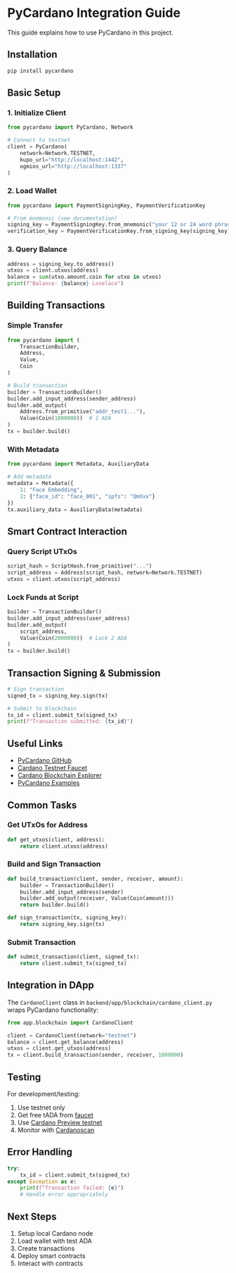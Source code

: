 # PyCardano Integration Guide

This guide explains how to use PyCardano in this project.

## Installation

```bash
pip install pycardano
```

## Basic Setup

### 1. Initialize Client

```python
from pycardano import PyCardano, Network

# Connect to testnet
client = PyCardano(
    network=Network.TESTNET,
    kupo_url="http://localhost:1442",
    ogmios_url="http://localhost:1337"
)
```

### 2. Load Wallet

```python
from pycardano import PaymentSigningKey, PaymentVerificationKey

# From mnemonic (see documentation)
signing_key = PaymentSigningKey.from_mnemonic("your 12 or 24 word phrase")
verification_key = PaymentVerificationKey.from_signing_key(signing_key)
```

### 3. Query Balance

```python
address = signing_key.to_address()
utxos = client.utxos(address)
balance = sum(utxo.amount.coin for utxo in utxos)
print(f"Balance: {balance} Lovelace")
```

## Building Transactions

### Simple Transfer

```python
from pycardano import (
    TransactionBuilder,
    Address,
    Value,
    Coin
)

# Build transaction
builder = TransactionBuilder()
builder.add_input_address(sender_address)
builder.add_output(
    Address.from_primitive("addr_test1..."),
    Value(Coin(1000000))  # 1 ADA
)
tx = builder.build()
```

### With Metadata

```python
from pycardano import Metadata, AuxiliaryData

# Add metadata
metadata = Metadata({
    1: "Face Embedding",
    2: {"face_id": "face_001", "ipfs": "QmXxx"}
})
tx.auxiliary_data = AuxiliaryData(metadata)
```

## Smart Contract Interaction

### Query Script UTxOs

```python
script_hash = ScriptHash.from_primitive("...")
script_address = Address(script_hash, network=Network.TESTNET)
utxos = client.utxos(script_address)
```

### Lock Funds at Script

```python
builder = TransactionBuilder()
builder.add_input_address(user_address)
builder.add_output(
    script_address,
    Value(Coin(2000000))  # Lock 2 ADA
)
tx = builder.build()
```

## Transaction Signing & Submission

```python
# Sign transaction
signed_tx = signing_key.sign(tx)

# Submit to blockchain
tx_id = client.submit_tx(signed_tx)
print(f"Transaction submitted: {tx_id}")
```

## Useful Links

- [PyCardano GitHub](https://github.com/dcspark/pycardano)
- [Cardano Testnet Faucet](https://testnets.cardano.org/en/testnets/cardano/tools/faucet/)
- [Cardano Blockchain Explorer](https://testnet.cardanoscan.io/)
- [PyCardano Examples](https://github.com/dcspark/pycardano/tree/main/examples)

## Common Tasks

### Get UTxOs for Address

```python
def get_utxos(client, address):
    return client.utxos(address)
```

### Build and Sign Transaction

```python
def build_transaction(client, sender, receiver, amount):
    builder = TransactionBuilder()
    builder.add_input_address(sender)
    builder.add_output(receiver, Value(Coin(amount)))
    return builder.build()

def sign_transaction(tx, signing_key):
    return signing_key.sign(tx)
```

### Submit Transaction

```python
def submit_transaction(client, signed_tx):
    return client.submit_tx(signed_tx)
```

## Integration in DApp

The `CardanoClient` class in `backend/app/blockchain/cardano_client.py` wraps PyCardano functionality:

```python
from app.blockchain import CardanoClient

client = CardanoClient(network="testnet")
balance = client.get_balance(address)
utxos = client.get_utxos(address)
tx = client.build_transaction(sender, receiver, 1000000)
```

## Testing

For development/testing:
1. Use testnet only
2. Get free tADA from [faucet](https://testnets.cardano.org/en/testnets/cardano/tools/faucet/)
3. Use [Cardano Preview testnet](https://testnets.cardano.org/)
4. Monitor with [Cardanoscan](https://testnet.cardanoscan.io/)

## Error Handling

```python
try:
    tx_id = client.submit_tx(signed_tx)
except Exception as e:
    print(f"Transaction failed: {e}")
    # Handle error appropriately
```

## Next Steps

1. Setup local Cardano node
2. Load wallet with test ADA
3. Create transactions
4. Deploy smart contracts
5. Interact with contracts
